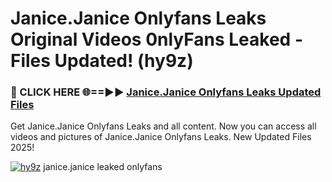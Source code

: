 # Janice.Janice Onlyfans Leaks Original Videos 0nlyFans Leaked - Files Updated! (hy9z)

<h3>🔴 CLICK HERE 🌐==►► <a href="https://tinyurl.com/x26r9saj" rel="nofollow">Janice.Janice Onlyfans Leaks Updated Files</a></h3>

Get Janice.Janice Onlyfans Leaks and all content. Now you can access all videos and pictures of Janice.Janice Onlyfans Leaks. New Updated Files 2025!

[![hy9z](https://i.imgur.com/LkgZPqh.gif)](https://tinyurl.com/x26r9saj)
janice.janice leaked onlyfans